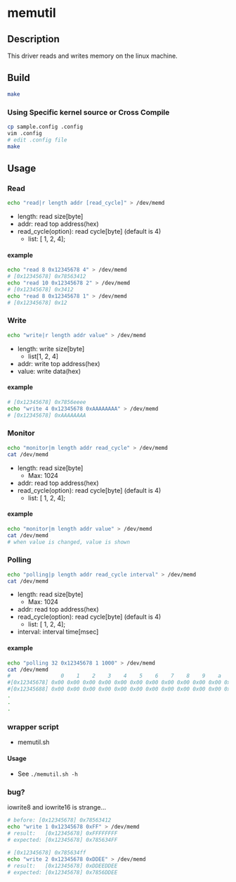 # memutil

## Description

This driver reads and writes memory on the linux machine.

## Build

```bash
make
```

### Using Specific kernel source or Cross Compile

```bash
cp sample.config .config
vim .config
# edit .config file
make
```

## Usage

### Read

```bash
echo "read|r length addr [read_cycle]" > /dev/memd
```

- length: read size[byte]
- addr: read top address(hex)
- read_cycle(option): read cycle[byte] (default is 4)
  - list: [ 1, 2, 4];

#### example

```bash
echo "read 8 0x12345678 4" > /dev/memd
# [0x12345678] 0x78563412
echo "read 10 0x12345678 2" > /dev/memd
# [0x12345678] 0x3412
echo "read 8 0x12345678 1" > /dev/memd
# [0x12345678] 0x12
```

### Write

```bash
echo "write|r length addr value" > /dev/memd
```

- length: write size[byte]
  - list[1, 2, 4]
- addr: write top address(hex)
- value: write data(hex)

#### example

```bash
# [0x12345678] 0x7856eeee
echo "write 4 0x12345678 0xAAAAAAAA" > /dev/memd
# [0x12345678] 0xAAAAAAAA
```

### Monitor

```bash
echo "monitor|m length addr read_cycle" > /dev/memd
cat /dev/memd
```

- length: read size[byte]
  - Max: 1024
- addr: read top address(hex)
- read_cycle(option): read cycle[byte] (default is 4)
  - list: [ 1, 2, 4];

#### example

```bash
echo "monitor|m length addr value" > /dev/memd
cat /dev/memd
# when value is changed, value is shown
```

### Polling

```bash
echo "polling|p length addr read_cycle interval" > /dev/memd
cat /dev/memd
```

- length: read size[byte]
  - Max: 1024
- addr: read top address(hex)
- read_cycle(option): read cycle[byte] (default is 4)
  - list: [ 1, 2, 4];
- interval: interval time[msec]

#### example

```bash
echo "polling 32 0x12345678 1 1000" > /dev/memd
cat /dev/memd
#                0    1    2    3    4    5    6    7    8    9    a    b    c    d    e    f
#[0x12345678] 0x00 0x00 0x00 0x00 0x00 0x00 0x00 0x00 0x00 0x00 0x00 0x00 0x00 0x00 0x00 0x00 
#[0x12345688] 0x00 0x00 0x00 0x00 0x00 0x00 0x00 0x00 0x00 0x00 0x00 0x00 0x00 0x00 0x00 0x00
.
.
.
```

### wrapper script

- memutil.sh

#### Usage 

- See ```./memutil.sh -h```


### bug?

iowrite8 and iowrite16 is strange...

```bash
# before: [0x12345678] 0x78563412
echo "write 1 0x12345678 0xFF" > /dev/memd
# result:   [0x12345678] 0xFFFFFFFF
# expected: [0x12345678] 0x785634FF

# [0x12345678] 0x785634ff
echo "write 2 0x12345678 0xDDEE" > /dev/memd
# result:   [0x12345678] 0xDDEEDDEE
# expected: [0x12345678] 0x7856DDEE
```

